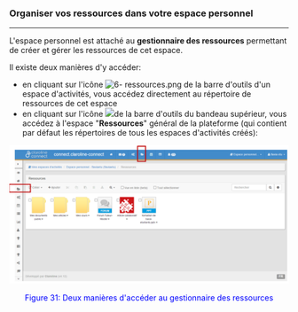 ### Organiser vos ressources dans votre espace personnel

---

L'espace personnel est attaché au **gestionnaire des ressources** permettant de créer et gérer les ressources de cet espace.
 
Il existe deux manières d'y accéder:

* en cliquant sur l'icône ![6- ressources.png](http://www.claroline.net/file/resource/media/1867) de la barre d'outils d'un espace d'activités, vous accédez directement au répertoire de ressources de cet espace
* en cliquant sur l'icône ![](http://www.claroline.net/file/resource/media/1867)de la barre d'outils du bandeau supérieur, vous accédez à l'espace "**Ressources**" général de la plateforme \(qui contient par défaut les répertoires de tous les espaces d'activités créés\):

![](images/fig31.png)

<p style ="text-align: center; color: blue">Figure 31: Deux manières d'accéder au gestionnaire des ressources</p>

